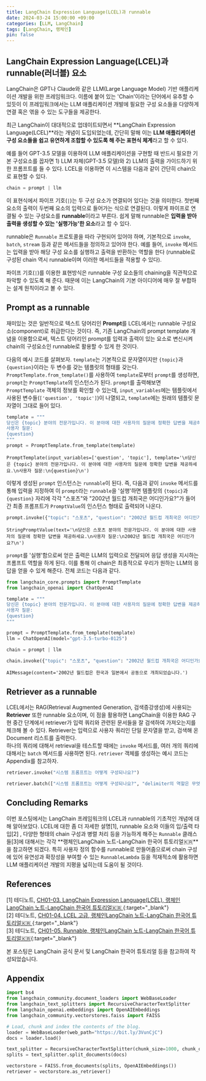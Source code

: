 ```yaml
---
title: LangChain Expression Language(LCEL)과 runnable
date: 2024-03-24 15:00:00 +09:00
categories: [LLM, LangChain]
tags: [LangChain, 랭체인]
pin: false
---
```



## **LangChain Expression Language(LCEL)과 runnable(러너블) 요소**

LangChain은 GPT나 Claude와 같은 LLM(Large Language Model) 기반 애플리케이션 개발을 위한 프레임워크다. 이름에 붙어 있는 'Chain'이라는 단어에서 유추할 수 있듯이 이 프레임워크에서는 LLM 애플리케이션 개발에 필요한 구성 요소들을 다양하게 연결 혹은 엮을 수 있는 도구들을 제공한다.

최근 LangChain이 대대적으로 업데이트되면서 **LangChain Expression Language(LCEL)**라는 개념이 도입되었는데, 간단히 말해 이는 **LLM 애플리케이션 구성 요소들을 쉽고 유연하게 조합할 수 있도록 해 주는 표현식 체계**라고 할 수 있다.

예를 들어 GPT-3.5 모델을 이용하여 LLM 애플리케이션을 구현할 때 반드시 필요한 기본 구성요소를 꼽자면 1) LLM 자체(GPT-3.5 모델)와 2) LLM의 출력을 가이드하기 위한 프롬프트를 들 수 있다. LCEL을 이용하면 이 시스템을 다음과 같이 간단히 chain으로 표현할 수 있다.

```python
chain = prompt | llm
```  

이 표현식에서 파이프 기호(`|`)는 두 구성 요소가 연결되어 있다는 것을 의미한다. 첫번째 요소의 출력이 두번째 요소의 입력으로 들어가는 식으로 연결된다. 이렇게 파이프로 연결될 수 있는 구성요소를 **runnable**이라고 부른다. 쉽게 말해 runnable은 **입력을 받아 출력을 생성할 수 있는 '실행가능'한 요소**라고 할 수 있다. 

runnable은 `Runnable` 프로토콜을 따라 구현되어 있어야 하며, 기본적으로 `invoke`, `batch`, `stream` 등과 같은 메서드들을 정의하고 있어야 한다. 예를 들어, `invoke` 메서드는 입력을 받아 해당 구성 요소를 실행하고 출력을 반환하는 역할을 한다 (runnable로 구성된 chain 역시 runnable이며 이러한 메서드들을 적용할 수 있다).  

파이프 기호(`|`)를 이용한 표현방식은 runnable 구성 요소들의 chaining을 직관적으로 파악할 수 있도록 해 준다. 때문에 이는 LangChain의 기본 아이디어에 매우 잘 부합하는 설계 원칙이라고 볼 수 있다.  

## **Prompt as a runnable**

재미있는 것은 일반적으로 텍스트 덩어리인 **Prompt**를 LCEL에서는 runnable 구성요소(component)로 취급한다는 것이다. 즉, 기존 LangChain의 prompt template 개념을 이용함으로써, 텍스트 덩어리인 prompt를 입력과 출력이 있는 요소로 변신시켜 chain의 구성요소인 runnable로 활용할 수 있게 한 것이다.

다음의 예시 코드를 살펴보자. `template`는 기본적으로 문자열이지만 `{topic}`과 `{question}`이라는 두 변수를 갖는 템플릿의 형태를 갖는다. `PromptTemplate.from_template()`를 사용하여 `template`로부터 `prompt`를 생성하면, `prompt`는 `PromptTemplate`의 인스턴스가 된다.
`prompt`를 출력해보면 `PromptTemplate` 객체의 정보를 확인할 수 있는데, `input_variables`에는 템플릿에서 사용된 변수들(`['question', 'topic']`)이 나열되고, `template`에는 원래의 템플릿 문자열이 그대로 들어 있다.

```python
template = """
당신은 {topic} 분야의 전문가입니다. 이 분야에 대한 사용자의 질문에 정확한 답변을 제공하세요.
사용자 질문:
{question}
"""
prompt = PromptTemplate.from_template(template)
```

```
PromptTemplate(input_variables=['question', 'topic'], template='\n당신은 {topic} 분야의 전문가입니다. 이 분야에 대한 사용자의 질문에 정확한 답변을 제공하세요.\n사용자 질문:\n{question}\n')
```

이렇게 생성된 `prompt` 인스턴스는 `runnable`이 된다. 즉, 다음과 같이 `invoke` 메서드를 통해 입력을 지정하여 이 `prompt`라는 `runnable`을 '실행'하면 템플릿의 `{topic}`과 `{question}` 자리에 각각 "스포츠"와 "2002년 월드컵 개최국은 어디인가요?"가 들어간 최종 프롬프트가 `PromptValue`의 인스턴스 형태로 출력되어 나온다. 

```python
prompt.invoke({"topic": "스포츠", "question": "2002년 월드컵 개최국은 어디인가요?"})
```

```
StringPromptValue(text='\n당신은 스포츠 분야의 전문가입니다. 이 분야에 대한 사용자의 질문에 정확한 답변을 제공하세요.\n사용자 질문:\n2002년 월드컵 개최국은 어디인가요?\n')
```

`prompt`를 '실행'함으로써 얻은 출력은 LLM의 입력으로 전달되어 응답 생성을 지시하는 프롬프트 역할을 하게 된다. 이를 통해 이 chain은 최종적으로 우리가 원하는 LLM의 응답을 얻을 수 있게 해준다. 전체 코드는 다음과 같다. 

```python
from langchain_core.prompts import PromptTemplate
from langchain_openai import ChatOpenAI

template = """
당신은 {topic} 분야의 전문가입니다. 이 분야에 대한 사용자의 질문에 정확한 답변을 제공하세요.
사용자 질문:
{question}
"""

prompt = PromptTemplate.from_template(template)
llm = ChatOpenAI(model="gpt-3.5-turbo-0125")

chain = prompt | llm

chain.invoke({"topic": "스포츠", "question": "2002년 월드컵 개최국은 어디인가요?"})
```

```
AIMessage(content='2002년 월드컵은 한국과 일본에서 공동으로 개최되었습니다.')
```


## **Retriever as a runnable**

LCEL에서는 RAG(Retrieval Augmented Generation, 검색증강생성)에 사용되는 **Retriever** 또한 runnable 요소이며, 이 점을 활용하면 LangChain을 이용한 RAG 구현 중간 단계에서 retriever가 입력 쿼리와 관련된 문서들을 잘 검색하여 가져오는지를 체크해 볼 수 있다. Retriever는 입력으로 사용자 쿼리인 단일 문자열을 받고, 검색해 온 Document 리스트를 출력한다.   
하나의 쿼리에 대해서 retrieval을 테스트할 때에는 `invoke` 메서드를, 여러 개의 쿼리에 대해서는 `batch` 메서드를 사용하면 된다. `retriever` 객체를 생성하는 예시 코드는 Appendix를 참고하자.

```python
retriever.invoke("시스템 프롬프트는 어떻게 구성되나요?")
```

```python
retriever.batch(["시스템 프롬프트는 어떻게 구성되나요?", "delimiter의 역할은 무엇인가요?"])
```


## **Concluding Remarks**

이번 포스팅에서는 LangChain 프레임워크의 LCEL과 runnable의 기초적인 개념에 대해 알아보았다. LCEL에 대한 좀 더 자세한 설명[1], runnable 요소와 이들의 입/출력 타입[2] , 다양한 형태의 chain 구성과 병렬 처리 등을 가능하게 해주는 `Runnable` 클래스들[3]에 대해서는 각각 **랭체인LangChain 노트-LangChain 한국어 튜토리얼🇰🇷**을 참고하면 되겠다.  특히 사용자 정의 함수를 runnable로 만들어줌으로써 chain 구성에 있어 유연성과 확장성을 부여할 수 있는 `RunnableLambda` 등을 적재적소에 활용하면 LLM 애플리케이션 개발의 지평을 넓히는데 도움이 될 것이다.


## References

[1] 테디노트, [CH01-03. LangChain Expression Language(LCEL), 랭체인LangChain 노트-LangChain 한국어 튜토리얼🇰🇷 ](https://wikidocs.net/233344){:target="_blank"}  
[2] 테디노트, [CH01-04. LCEL 고급, 랭체인LangChain 노트-LangChain 한국어 튜토리얼🇰🇷 ](https://wikidocs.net/233345){:target="_blank"}  
[3] 테디노트, [CH01-05. Runnable, 랭체인LangChain 노트-LangChain 한국어 튜토리얼🇰🇷](https://wikidocs.net/233346){:target="_blank"}  

본 포스팅은 LangChain 공식 문서 및 LangChain 한국어 튜토리얼 등을 참고하여 작성되었습니다. 


## Appendix

```python
import bs4
from langchain_community.document_loaders import WebBaseLoader
from langchain_text_splitters import RecursiveCharacterTextSplitter
from langchain_openai.embeddings import OpenAIEmbeddings
from langchain_community.vectorstores.faiss import FAISS

# Load, chunk and index the contents of the blog.
loader = WebBaseLoader(web_path="https://bit.ly/3VunCjC")
docs = loader.load()

text_splitter = RecursiveCharacterTextSplitter(chunk_size=1000, chunk_overlap=100)
splits = text_splitter.split_documents(docs)

vectorstore = FAISS.from_documents(splits, OpenAIEmbeddings()) 
retriever = vectorstore.as_retriever()
```

